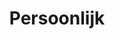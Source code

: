 ---
title: "Persoonlijk"
layout: category
permalink: /persoonlijk/
author_profile: true
category-name: persoonlijk
---